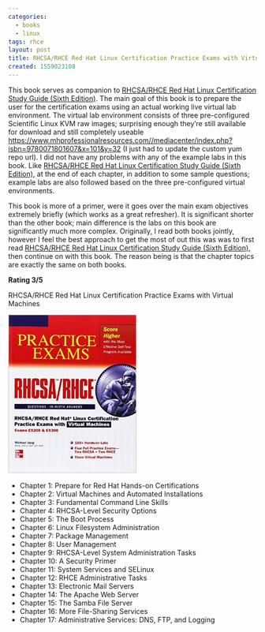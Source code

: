 ```yaml
---
categories:
  - books
  - linux
tags: rhce
layout: post
title: RHCSA/RHCE Red Hat Linux Certification Practice Exams with Virtual Machines
created: 1559023108
---
```


This book serves as companion to <a href="https://www.rubysecurity.org/RHCSA-RHCE_Red_Hat_Linux_Certification_Study_Guide_Sixth_Edition" target="_blank">RHCSA/RHCE Red Hat Linux Certification Study Guide (Sixth Edition)</a>. The main goal of this book is to prepare the user for the certification exams using an actual working live virtual lab environment. The virtual lab environment consists of three pre-configured Scientific Linux KVM raw images; surprising enough they’re still available for download and still completely useable <a href="https://www.mhprofessionalresources.com//mediacenter/index.php?isbn=9780071801607&x=101&y=32" target="_blank">https://www.mhprofessionalresources.com//mediacenter/index.php?isbn=9780071801607&x=101&y=32</a> (I just had to update the custom yum repo url). I did not have any problems with any of the example labs in this book. Like <a href="https://www.rubysecurity.org/RHCSA-RHCE_Red_Hat_Linux_Certification_Study_Guide_Sixth_Edition" target="_blank">RHCSA/RHCE Red Hat Linux Certification Study Guide (Sixth Edition)</a>, at the end of each chapter, in addition to some sample questions; example labs are also followed based on the three pre-configured virtual environments.

This book is more of a primer, were it goes over the main exam objectives extremely briefly (which works as a great refresher). It is significant shorter than the other book; main difference is the labs on this book are significantly much more complex. Originally, I read both books jointly, however I feel the best approach to get the most of out this was was to first read <a href="https://www.rubysecurity.org/RHCSA-RHCE_Red_Hat_Linux_Certification_Study_Guide_Sixth_Edition" target="_blank">RHCSA/RHCE Red Hat Linux Certification Study Guide (Sixth Edition)</a>, then continue on with this book. The reason being is that the chapter topics are exactly the same on both books. 

**Rating 3/5**

RHCSA/RHCE Red Hat Linux Certification Practice Exams with Virtual Machines

<a href="https://www.amazon.com/RHCSA-Certification-Practice-Virtual-Machines/dp/007180160X/" target="_blank"><img src="/assets/books/rche-exams-with-virtual-machines.jpg"></a>

* Chapter 1: Prepare for Red Hat Hands-on Certifications
* Chapter 2: Virtual Machines and Automated Installations
* Chapter 3: Fundamental Command Line Skills
* Chapter 4: RHCSA-Level Security Options
* Chapter 5: The Boot Process
* Chapter 6: Linux Filesystem Administration
* Chapter 7: Package Management
* Chapter 8: User Management
* Chapter 9: RHCSA-Level System Administration Tasks
* Chapter 10: A Security Primer
* Chapter 11: System Services and SELinux
* Chapter 12: RHCE Administrative Tasks
* Chapter 13: Electronic Mail Servers
* Chapter 14: The Apache Web Server
* Chapter 15: The Samba File Server
* Chapter 16: More File-Sharing Services
* Chapter 17: Administrative Services: DNS, FTP, and Logging
